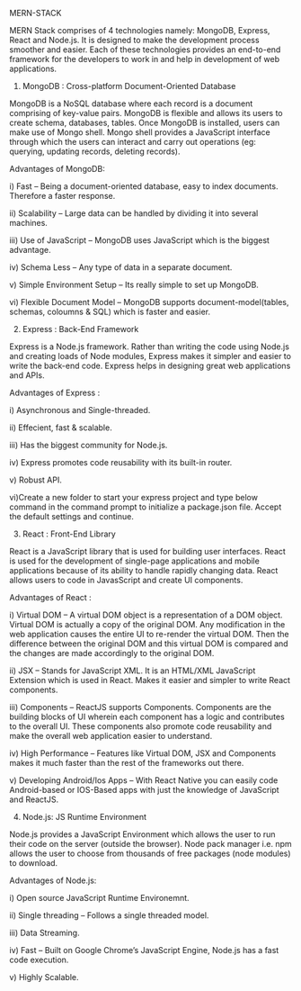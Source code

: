 MERN-STACK

MERN Stack comprises of 4 technologies namely: MongoDB, Express, React and Node.js. It is designed to make the development process smoother and easier. Each of these technologies provides an end-to-end framework for the developers to work in and help in development of web applications.

1. MongoDB : Cross-platform Document-Oriented Database

MongoDB is a NoSQL database where each record is a document comprising of key-value pairs. MongoDB is flexible and allows its users to create schema, databases, tables. Once MongoDB is installed, users can make use of Mongo shell. Mongo shell provides a JavaScript interface through which the users can interact and carry out operations (eg: querying, updating records, deleting records).

Advantages of MongoDB:

i) Fast – Being a document-oriented database, easy to index documents. Therefore a faster response.

ii) Scalability – Large data can be handled by dividing it into several machines.

iii) Use of JavaScript – MongoDB uses JavaScript which is the biggest advantage.

iv) Schema Less – Any type of data in a separate document.

v) Simple Environment Setup – Its really simple to set up MongoDB.

vi) Flexible Document Model – MongoDB supports document-model(tables, schemas, coloumns & SQL) which is faster and easier.

2. Express : Back-End Framework

Express is a Node.js framework. Rather than writing the code using Node.js and creating loads of Node modules, Express makes it simpler and easier to write the back-end code. Express helps in designing great web applications and APIs.

Advantages of Express : 

i) Asynchronous and Single-threaded.

ii) Effecient, fast & scalable.

iii) Has the biggest community for Node.js.

iv) Express promotes code reusability with its built-in router.

v) Robust API.

vi)Create a new folder to start your express project and type below command in the command prompt to initialize a package.json file. Accept the default settings and continue. 

3. React : Front-End Library

React is a JavaScript library that is used for building user interfaces. React is used for the development of single-page applications and mobile applications because of its ability to handle rapidly changing data. React allows users to code in JavasScript and create UI components.

Advantages of React :

i) Virtual DOM – A virtual DOM object is a representation of a DOM object. Virtual DOM is actually a copy of the original DOM. Any modification in the web application causes the entire UI to re-render the virtual DOM. Then the difference between the original DOM and this virtual DOM is compared and the changes are made accordingly to the original DOM.

ii) JSX – Stands for JavaScript XML. It is an HTML/XML JavaScript Extension which is used in React. Makes it easier and simpler to write React components.

iii) Components – ReactJS supports Components. Components are the building blocks of UI wherein each component has a logic and contributes to the overall UI. These components also promote code reusability and make the overall web application easier to understand.

iv) High Performance – Features like Virtual DOM, JSX and Components makes it much faster than the rest of the frameworks out there.

v) Developing Android/Ios Apps – With React Native you can easily code Android-based or IOS-Based apps with just the knowledge of JavaScript and ReactJS.

4. Node.js: JS Runtime Environment 

Node.js provides a JavaScript Environment which allows the user to run their code on the server (outside the browser). Node pack manager i.e. npm allows the user to choose from thousands of free packages (node modules) to download. 

Advantages of Node.js:

i) Open source JavaScript Runtime Environemnt.

ii) Single threading – Follows a single threaded model.

iii) Data Streaming.

iv) Fast – Built on Google Chrome’s JavaScript Engine, Node.js has a fast code execution.

v) Highly Scalable.